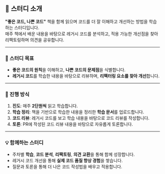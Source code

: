 ## 📘 스터디 소개

**"좋은 코드, 나쁜 코드"** 책을 함께 읽으며 코드를 더 잘 이해하고 개선하는 방법을 학습하는 스터디입니다.  
매주 책에서 배운 내용을 바탕으로 레거시 코드를 분석하고, 적용 가능한 개선점을 찾아 리팩토링하며 의견을 공유합니다.

---

### 🎯 스터디 목표
- **좋은 코드의 원칙**을 이해하고, **나쁜 코드의 문제점**을 식별합니다.  
- **레거시 코드**를 학습한 내용을 바탕으로 리뷰하며, **리팩터링 요소를 찾아 개선**합니다.  


---

### 📅 진행 방식
1. **진도**: 매주 **2단원씩** 읽고 학습합니다.
2. **학습 정리**: 책을 기반으로 학습한 내용을 정리한 **학습 문서**를 업로드합니다.
3. **코드 리뷰**: 레거시 코드를 보고 학습 내용을 바탕으로 코드 리뷰를 작성합니다.
4. **토론**: PR에 작성된 코드 리뷰 내용을 바탕으로 자유롭게 토론합니다.

---

### 💡 함께하는 스터디
- 주차별 **학습**, **코드 분석**, **리팩토링**, **의견 교환**을 통해 함께 성장합니다.
- 레거시 코드 개선을 통해 **실제 코드 품질 향상 경험**을 쌓습니다.
- 질문과 토론을 통해 더 나은 코드 작성법을 배우고 적용합니다.
